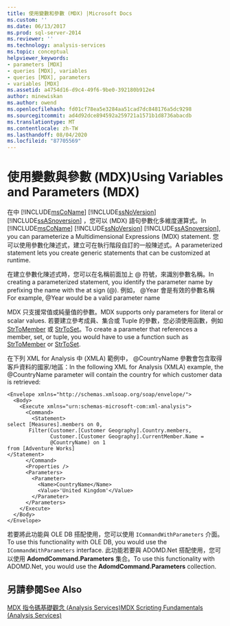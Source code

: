 ```yaml
---
title: 使用變數和參數 (MDX) |Microsoft Docs
ms.custom: ''
ms.date: 06/13/2017
ms.prod: sql-server-2014
ms.reviewer: ''
ms.technology: analysis-services
ms.topic: conceptual
helpviewer_keywords:
- parameters [MDX]
- queries [MDX], variables
- queries [MDX], parameters
- variables [MDX]
ms.assetid: a4754d16-d9c4-49f6-9be0-392180b912e4
author: minewiskan
ms.author: owend
ms.openlocfilehash: fd01cf78ea5e3284aa51cad7dc848176a5dc9298
ms.sourcegitcommit: ad4d92dce894592a259721a1571b1d8736abacdb
ms.translationtype: MT
ms.contentlocale: zh-TW
ms.lasthandoff: 08/04/2020
ms.locfileid: "87705569"
---
```

# <a name="using-variables-and-parameters-mdx"></a><span data-ttu-id="6d005-102">使用變數與參數 (MDX)</span><span class="sxs-lookup"><span data-stu-id="6d005-102">Using Variables and Parameters (MDX)</span></span>
  <span data-ttu-id="6d005-103">在中 [!INCLUDE[msCoName](../../../includes/msconame-md.md)] [!INCLUDE[ssNoVersion](../../../includes/ssnoversion-md.md)] [!INCLUDE[ssASnoversion](../../../includes/ssasnoversion-md.md)] ，您可以 (MDX) 語句參數化多維度運算式。</span><span class="sxs-lookup"><span data-stu-id="6d005-103">In [!INCLUDE[msCoName](../../../includes/msconame-md.md)] [!INCLUDE[ssNoVersion](../../../includes/ssnoversion-md.md)] [!INCLUDE[ssASnoversion](../../../includes/ssasnoversion-md.md)], you can parameterize a Multidimensional Expressions (MDX) statement.</span></span> <span data-ttu-id="6d005-104">您可以使用參數化陳述式，建立可在執行階段自訂的一般陳述式。</span><span class="sxs-lookup"><span data-stu-id="6d005-104">A parameterized statement lets you create generic statements that can be customized at runtime.</span></span>  
  
 <span data-ttu-id="6d005-105">在建立參數化陳述式時，您可以在名稱前面加上 @ 符號，來識別參數名稱。</span><span class="sxs-lookup"><span data-stu-id="6d005-105">In creating a parameterized statement, you identify the parameter name by prefixing the name with the at sign (@).</span></span> <span data-ttu-id="6d005-106">例如， @Year 會是有效的參數名稱</span><span class="sxs-lookup"><span data-stu-id="6d005-106">For example, @Year would be a valid parameter name</span></span>  
  
 <span data-ttu-id="6d005-107">MDX 只支援常值或純量值的參數。</span><span class="sxs-lookup"><span data-stu-id="6d005-107">MDX supports only parameters for literal or scalar values.</span></span> <span data-ttu-id="6d005-108">若要建立參考成員、集合或 Tuple 的參數，您必須使用函數，例如 [StrToMember](/sql/mdx/strtomember-mdx) 或 [StrToSet](/sql/mdx/strtoset-mdx)。</span><span class="sxs-lookup"><span data-stu-id="6d005-108">To create a parameter that references a member, set, or tuple, you would have to use a function such as [StrToMember](/sql/mdx/strtomember-mdx) or [StrToSet](/sql/mdx/strtoset-mdx).</span></span>  
  
 <span data-ttu-id="6d005-109">在下列 XML for Analysis 中 (XMLA) 範例中， @CountryName 參數會包含取得客戶資料的國家/地區：</span><span class="sxs-lookup"><span data-stu-id="6d005-109">In the following XML for Analysis (XMLA) example, the @CountryName parameter will contain the country for which customer data is retrieved:</span></span>  
  
```  
<Envelope xmlns="http://schemas.xmlsoap.org/soap/envelope/">  
  <Body>  
    <Execute xmlns="urn:schemas-microsoft-com:xml-analysis">  
      <Command>  
        <Statement>  
select [Measures].members on 0,   
       Filter(Customer.[Customer Geography].Country.members,   
              Customer.[Customer Geography].CurrentMember.Name =  
              @CountryName) on 1  
from [Adventure Works]  
</Statement>  
      </Command>  
      <Properties />  
      <Parameters>  
        <Parameter>  
          <Name>CountryName</Name>  
          <Value>'United Kingdom'</Value>  
        </Parameter>  
      </Parameters>  
    </Execute>  
  </Body>  
</Envelope>  
```  
  
 <span data-ttu-id="6d005-110">若要將此功能與 OLE DB 搭配使用，您可以使用 `ICommandWithParameters` 介面。</span><span class="sxs-lookup"><span data-stu-id="6d005-110">To use this functionality with OLE DB, you would use the `ICommandWithParameters` interface.</span></span> <span data-ttu-id="6d005-111">此功能若要與 ADOMD.Net 搭配使用，您可以使用 **AdomdCommand.Parameters** 集合。</span><span class="sxs-lookup"><span data-stu-id="6d005-111">To use this functionality with ADOMD.Net, you would use the **AdomdCommand.Parameters** collection.</span></span>  
  
## <a name="see-also"></a><span data-ttu-id="6d005-112">另請參閱</span><span class="sxs-lookup"><span data-stu-id="6d005-112">See Also</span></span>  
 [<span data-ttu-id="6d005-113">MDX 指令碼基礎觀念 &#40;Analysis Services&#41;</span><span class="sxs-lookup"><span data-stu-id="6d005-113">MDX Scripting Fundamentals &#40;Analysis Services&#41;</span></span>](mdx-scripting-fundamentals-analysis-services.md)  
  
  
